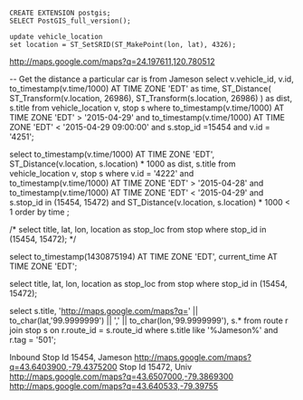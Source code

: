 
	CREATE EXTENSION postgis;
	SELECT PostGIS_full_version();

    update vehicle_location
    set location = ST_SetSRID(ST_MakePoint(lon, lat), 4326);

http://maps.google.com/maps?q=24.197611,120.780512

-- Get the distance a particular car is from Jameson
select
	v.vehicle_id,
	v.id,
	to_timestamp(v.time/1000) AT TIME ZONE 'EDT' as time, 
	ST_Distance(
		ST_Transform(v.location, 26986),
		ST_Transform(s.location, 26986)
		) as dist, 
	s.title
from vehicle_location v, stop s
where 
    to_timestamp(v.time/1000) AT TIME ZONE 'EDT' > '2015-04-29'
and to_timestamp(v.time/1000) AT TIME ZONE 'EDT' < '2015-04-29 09:00:00'
and s.stop_id =15454
and v.id = '4251';


select to_timestamp(v.time/1000) AT TIME ZONE 'EDT', ST_Distance(v.location, s.location) * 1000 as dist, s.title
from vehicle_location v, stop s
where v.id = '4222'
and to_timestamp(v.time/1000) AT TIME ZONE 'EDT' > '2015-04-28'
and to_timestamp(v.time/1000) AT TIME ZONE 'EDT' < '2015-04-29'
and s.stop_id in (15454, 15472)
and ST_Distance(v.location, s.location) * 1000 < 1
order by time
;

/*
select title, lat, lon, location as stop_loc
from stop
where stop_id in (15454, 15472);
*/

select to_timestamp(1430875194) AT TIME ZONE 'EDT', current_time AT TIME ZONE 'EDT';

select title, lat, lon, location as stop_loc
from stop
where stop_id in (15454, 15472);


select s.title, 'http://maps.google.com/maps?q=' || to_char(lat,'99.9999999') || ',' || to_char(lon,'99.9999999'), s.*
from route r
join stop s on r.route_id = s.route_id
where s.title like '%Jameson%'
and r.tag = '501';

Inbound 
Stop Id 15454, Jameson http://maps.google.com/maps?q=43.6403900,-79.4375200
Stop Id 15472, Univ http://maps.google.com/maps?q=43.6507000,-79.3869300
http://maps.google.com/maps?q=43.640533,-79.39755

